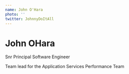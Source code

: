 ```yaml
---
name: John O'Hara
photo: ''
twitter: JohnnyDoItAll
---
```

# John OHara 

Snr Principal Software Engineer

Team lead for the Application Services Performance Team